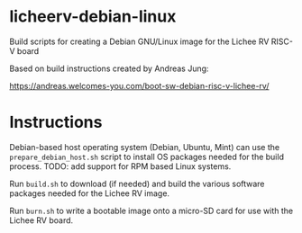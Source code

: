 # licheerv-debian-linux
Build scripts for creating a Debian GNU/Linux image for the Lichee RV RISC-V board

Based on build instructions created by Andreas Jung:

https://andreas.welcomes-you.com/boot-sw-debian-risc-v-lichee-rv/

Instructions
============

Debian-based host operating system (Debian, Ubuntu, Mint) can use the
`prepare_debian_host.sh` script to install OS packages needed for the
build process.  TODO: add support for RPM based Linux systems.

Run `build.sh` to download (if needed) and build the various software packages
needed for the Lichee RV image.

Run `burn.sh` to write a bootable image onto a micro-SD card for use with the
Lichee RV board.
